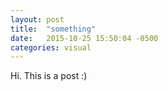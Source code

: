 ```yaml
---
layout: post
title:  "something"
date:   2015-10-25 15:50:04 -0500
categories: visual
---
```

Hi. This is a post :)